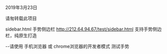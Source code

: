 2019年3月23日

请匆转载此项目

sidebar.html    手势侧边栏 http://212.64.94.67/test/sidebar.html 支持手势侧边栏，纯原生打造

  --请使用 手机浏览器 或 chrome浏览器的开发者模式 测试手势
